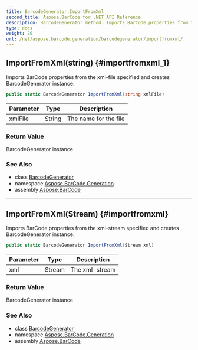 ```yaml
---
title: BarcodeGenerator.ImportFromXml
second_title: Aspose.BarCode for .NET API Reference
description: BarcodeGenerator method. Imports BarCode properties from the xmlfile specified and creates BarcodeGenerator instance
type: docs
weight: 20
url: /net/aspose.barcode.generation/barcodegenerator/importfromxml/
---
```

## ImportFromXml(string) {#importfromxml_1}

Imports BarCode properties from the xml-file specified and creates BarcodeGenerator instance.

```csharp
public static BarcodeGenerator ImportFromXml(string xmlFile)
```

| Parameter | Type | Description |
| --- | --- | --- |
| xmlFile | String | The name for the file |

### Return Value

BarcodeGenerator instance

### See Also

* class [BarcodeGenerator](../)
* namespace [Aspose.BarCode.Generation](../../../aspose.barcode.generation/)
* assembly [Aspose.BarCode](../../../)

---

## ImportFromXml(Stream) {#importfromxml}

Imports BarCode properties from the xml-stream specified and creates BarcodeGenerator instance.

```csharp
public static BarcodeGenerator ImportFromXml(Stream xml)
```

| Parameter | Type | Description |
| --- | --- | --- |
| xml | Stream | The xml-stream |

### Return Value

BarcodeGenerator instance

### See Also

* class [BarcodeGenerator](../)
* namespace [Aspose.BarCode.Generation](../../../aspose.barcode.generation/)
* assembly [Aspose.BarCode](../../../)


